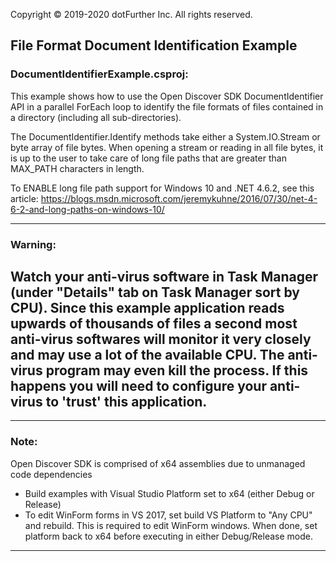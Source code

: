 Copyright © 2019-2020 dotFurther Inc. All rights reserved.

## File Format Document Identification Example

### DocumentIdentifierExample.csproj:
This example shows how to use the Open Discover SDK DocumentIdentifier API in a parallel ForEach loop to identify the file formats 
of files contained in a directory (including all sub-directories).

The DocumentIdentifier.Identify methods take either a System.IO.Stream or byte array of file bytes. When opening a stream or reading in all file bytes, it is up to the user to take care of long file paths that are greater than MAX_PATH characters in length.

To ENABLE long file path support for Windows 10 and .NET 4.6.2, see this article:
 https://blogs.msdn.microsoft.com/jeremykuhne/2016/07/30/net-4-6-2-and-long-paths-on-windows-10/

------------------------------------------------------------------------------------------------------------------------
### Warning: 
Watch your anti-virus software in Task Manager (under "Details" tab on Task Manager sort by CPU). Since this example 
application reads upwards of thousands of files a second most anti-virus softwares will monitor it very closely and 
may use a lot of the available CPU. The anti-virus program may even kill the process. If this happens you will need 
to configure your anti-virus to 'trust' this application.
------------------------------------------------------------------------------------------------------------------------
------------------------------------------------------------------------------------------------------------------------
### Note: 
Open Discover SDK is comprised of x64 assemblies due to unmanaged code dependencies
- Build examples with Visual Studio Platform set to x64 (either Debug or Release)
- To edit WinForm forms in VS 2017, set build VS Platform to "Any CPU" and rebuild. This is required to edit WinForm windows. 
  When done, set platform back to x64 before executing in either Debug/Release mode.
------------------------------------------------------------------------------------------------------------------------		 

